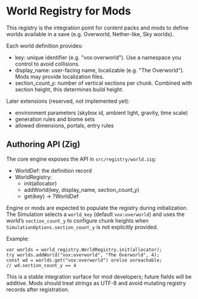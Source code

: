 # World Registry for Mods

This registry is the integration point for content packs and mods to define worlds available in a save (e.g. Overworld, Nether-like, Sky worlds).

Each world definition provides:

- key: unique identifier (e.g. "vox:overworld"). Use a namespace you control to avoid collisions.
- display_name: user-facing name, localizable (e.g. "The Overworld"). Mods may provide localization files.
- section_count_y: number of vertical sections per chunk. Combined with section height, this determines build height.

Later extensions (reserved, not implemented yet):
- environment parameters (skybox id, ambient light, gravity, time scale)
- generation rules and biome sets
- allowed dimensions, portals, entry rules

## Authoring API (Zig)

The core engine exposes the API in `src/registry/world.zig`:

- WorldDef: the definition record
- WorldRegistry:
  - init(allocator)
  - addWorld(key, display_name, section_count_y)
  - get(key) -> ?WorldDef

Engine or mods are expected to populate the registry during initialization. The Simulation selects a `world_key` (default `vox:overworld`) and uses the world’s `section_count_y` to configure chunk heights when `SimulationOptions.section_count_y` is not explicitly provided.

Example:

```zig path=null start=null
var worlds = world_registry.WorldRegistry.init(allocator);
try worlds.addWorld("vox:overworld", "The Overworld", 4);
const wd = worlds.get("vox:overworld") orelse unreachable;
// wd.section_count_y == 4
```

This is a stable integration surface for mod developers; future fields will be additive. Mods should treat strings as UTF-8 and avoid mutating registry records after registration.
